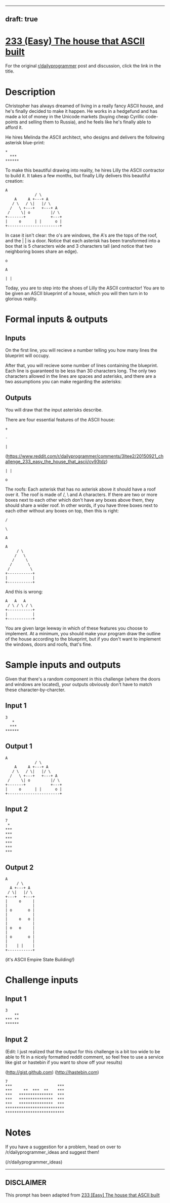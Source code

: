 ---
draft: true
----

# [233 (Easy) The house that ASCII built](https://www.reddit.com/r/dailyprogrammer/comments/3ltee2/20150921_challenge_233_easy_the_house_that_ascii/)

For the original [r/dailyprogrammer](https://www.reddit.com/r/dailyprogrammer/) post and discussion, click the link in the title.

# Description
Christopher has always dreamed of living in a really fancy ASCII house, and he's finally decided to make it happen. He works in a hedgefund and has made a lot of money in the Unicode markets (buying cheap Cyrillic code-points and selling them to Russia), and he feels like he's finally able to afford it. 

He hires Melinda the ASCII architect, who designs and delivers the following asterisk blue-print:


```
*
  ***
******
```
To make this beautiful drawing into reality, he hires Lilly the ASCII contractor to build it. It takes a few months, but finally Lilly delivers this beautiful creation: 


```
A
             / \
    A     A +---+ A
   / \   / \|   |/ \
  /   \ +---+   +---+ A
 /     \| o         |/ \
+-------+           +---+
|     o      | |      o | 
+-----------------------+
```
In case it isn't clear: the o's are windows, the A's are the tops of the roof, and the | | is a door. Notice that each asterisk has been transformed into a box that is 5 characters wide and 3 characters tall (and notice that two neighboring boxes share an edge). 


```
o
```

```
A
```

```
| |
```
Today, you are to step into the shoes of Lilly the ASCII contractor! You are to be given an ASCII blueprint of a house, which you will then turn in to glorious reality.

# Formal inputs & outputs
## Inputs
On the first line, you will recieve a number telling you how many lines the blueprint will occupy. 

After that, you will recieve some number of lines containing the blueprint. Each line is guaranteed to be less than 30 characters long. The only two characters allowed in the lines are spaces and asterisks, and there are a two assumptions you can make regarding the asterisks: 

## Outputs
You will draw that the input asterisks describe. 

There are four essential features of the ASCII house: 


```
+
```

```
-
```

```
|
```
(https://www.reddit.com/r/dailyprogrammer/comments/3ltee2/20150921_challenge_233_easy_the_house_that_ascii/cv93tdz)

```
| |
```

```
o
```
The roofs: Each asterisk that has no asterisk above it should have a roof over it. The roof is made of /, \ and A characters. If there are two or more boxes next to each other which don't have any boxes above them, they should share a wider roof. In other words, if you have three boxes next to each other without any boxes on top, then this is right: 


```
/
```

```
\
```

```
A
```

```
A 
     / \ 
    /   \ 
   /     \  
  /       \ 
 /         \ 
+-----------+
|           | 
+-----------+
```
And this is wrong:


```
A   A   A
 / \ / \ / \
+-----------+
|           | 
+-----------+
```
You are given large leeway in which of these features you choose to implement. At a minimum, you should make your program draw the outline of the house according to the blueprint, but if you don't want to implement the windows, doors and roofs, that's fine. 

# Sample inputs and outputs
Given that there's a random component in this challenge (where the doors and windows are located), your outputs obviously don't have to match these character-by-charcter. 

## Input 1

```
3
   *
  ***
******
```
## Output 1

```
A
             / \
    A     A +---+ A
   / \   / \|   |/ \
  /   \ +---+   +---+ A
 /     \| o         |/ \
+-------+           +---+
|     o      | |      o | 
+-----------------------+
```
## Input 2

```
7
 *
***
***
***
***
***
***
```
## Output 2

```
A
     / \
  A +---+ A
 / \|   |/ \
+---+   +---+
|     o     |
|           |
| o       o |
|           |
|     o   o |
|           |
| o   o     |
|           |
| o       o |
|           |
|    | |    |
+-----------+
```
(it's ASCII Empire State Building!)

# Challenge inputs
## Input 1

```
3 
    **
*** **
******
```
## Input 2
(Edit: I just realized that the output for this challenge is a bit too wide to be able to fit in a nicely formatted reddit comment, so feel free to use a service like gist or hastebin if you want to show off your results)

(http://gist.github.com)
(http://hastebin.com)

```
7
***                    ***
***     **  ***  **    ***
***   ***************  ***
***   ***************  ***
***   ***************  ***
**************************
**************************
```
# Notes
If you have a suggestion for a problem, head on over to /r/dailyprogrammer_ideas and suggest them!

(/r/dailyprogrammer_ideas)

----
## **DISCLAIMER**
This prompt has been adapted from [233 [Easy] The house that ASCII built](https://www.reddit.com/r/dailyprogrammer/comments/3ltee2/20150921_challenge_233_easy_the_house_that_ascii/
)
